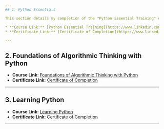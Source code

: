 ```yaml
---
## 1. Python Essentials

This section details my completion of the "Python Essential Training" course.

* **Course Link:** [Python Essential Training](https://www.linkedin.com/learning/python-essential-training-18764650/getting-started-with-python)
* **Certificate Link:** [Certificate of Completion](https://www.linkedin.com/learning/certificates/e8d6efd1ddd8c8b468559813b1c3d52089cb6f4d2257d058a07af27b7f8dc686?trk=share_certificate)

---
```

## 2. Foundations of Algorithmic Thinking with Python
* **Course Link:** [Foundations of Algorithmic Thinking with Python](https://www.linkedin.com/learning/foundations-of-algorithmic-thinking-with-python/importance-of-algorithmic-thinking?resume=false)
* **Certificate Link:** [Certificate of Completion](https://www.linkedin.com/learning/certificates/55c9572e2f47d1fccb0cef6b799b3f622668efc8a89343705f3cb9f584967263?trk=share_certificate)
---

## 3. Learning Python
* **Course Link:** [Learning Python](https://www.linkedin.com/learning/learning-python-25309312/learning-python?resume=false)
* **Certificate Link:** [Certificate of Completion](https://www.linkedin.com/learning/certificates/6eb45fbc6f7eae177e862df597fbc67e3234018eec00e1c4dc778a9eb15d2c0c?trk=share_certificate)
---
